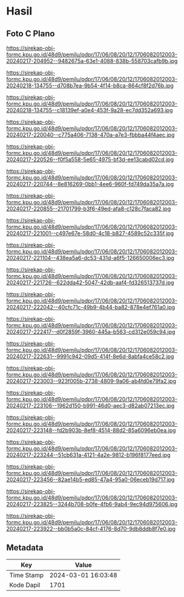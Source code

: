 # Hasil

## Foto C Plano

https://sirekap-obj-formc.kpu.go.id/48d9/pemilu/pdpr/17/06/08/20/12/1706082012003-20240217-204952--9482675a-63e1-4088-838b-558703cafb9b.jpg

https://sirekap-obj-formc.kpu.go.id/48d9/pemilu/pdpr/17/06/08/20/12/1706082012003-20240218-134755--d708b7ea-9b54-4f14-b8ca-864cf8f2d76b.jpg

https://sirekap-obj-formc.kpu.go.id/48d9/pemilu/pdpr/17/06/08/20/12/1706082012003-20240218-134755--c18139ef-a0e4-453f-9a28-ec7dd352a693.jpg

https://sirekap-obj-formc.kpu.go.id/48d9/pemilu/pdpr/17/06/08/20/12/1706082012003-20240217-220040--c775a406-7138-470a-a7e3-fbbba44f4aec.jpg

https://sirekap-obj-formc.kpu.go.id/48d9/pemilu/pdpr/17/06/08/20/12/1706082012003-20240217-220526--f0f5a558-5e65-4975-bf3d-ee13cabd02cd.jpg

https://sirekap-obj-formc.kpu.go.id/48d9/pemilu/pdpr/17/06/08/20/12/1706082012003-20240217-220744--8e816269-0bb1-4ee6-960f-fd749da35a7a.jpg

https://sirekap-obj-formc.kpu.go.id/48d9/pemilu/pdpr/17/06/08/20/12/1706082012003-20240217-220855--21701799-b3f6-49ed-afa8-c128c7faca82.jpg

https://sirekap-obj-formc.kpu.go.id/48d9/pemilu/pdpr/17/06/08/20/12/1706082012003-20240217-221001--c497e67e-58d0-4c18-b827-4589c52c335f.jpg

https://sirekap-obj-formc.kpu.go.id/48d9/pemilu/pdpr/17/06/08/20/12/1706082012003-20240217-221104--438ea5a6-dc53-431d-a6f5-126650006ec3.jpg

https://sirekap-obj-formc.kpu.go.id/48d9/pemilu/pdpr/17/06/08/20/12/1706082012003-20240217-221726--622dda42-5047-42db-aaf4-fd326513737d.jpg

https://sirekap-obj-formc.kpu.go.id/48d9/pemilu/pdpr/17/06/08/20/12/1706082012003-20240217-222042--40cfc71c-49b9-4b44-ba82-878e4ef761a0.jpg

https://sirekap-obj-formc.kpu.go.id/48d9/pemilu/pdpr/17/06/08/20/12/1706082012003-20240217-222417--d0f2859f-3960-445a-b563-cd312e059c94.jpg

https://sirekap-obj-formc.kpu.go.id/48d9/pemilu/pdpr/17/06/08/20/12/1706082012003-20240217-222631--9991c942-09d5-414f-8e6d-8abfa4ce58c2.jpg

https://sirekap-obj-formc.kpu.go.id/48d9/pemilu/pdpr/17/06/08/20/12/1706082012003-20240217-223003--923f005b-2738-4809-9a06-ab4fd0e79fa2.jpg

https://sirekap-obj-formc.kpu.go.id/48d9/pemilu/pdpr/17/06/08/20/12/1706082012003-20240217-223106--1962d150-b991-46d0-aec3-d82ab07213ec.jpg

https://sirekap-obj-formc.kpu.go.id/48d9/pemilu/pdpr/17/06/08/20/12/1706082012003-20240217-223148--fd2b903b-8ef8-4514-88d2-85a6096eb0ea.jpg

https://sirekap-obj-formc.kpu.go.id/48d9/pemilu/pdpr/17/06/08/20/12/1706082012003-20240217-223244--51cb631a-4121-4a2e-9812-b196f8177eed.jpg

https://sirekap-obj-formc.kpu.go.id/48d9/pemilu/pdpr/17/06/08/20/12/1706082012003-20240217-223456--82ae14b5-ed85-47a4-95a0-06eceb19d717.jpg

https://sirekap-obj-formc.kpu.go.id/48d9/pemilu/pdpr/17/06/08/20/12/1706082012003-20240217-223825--3244b708-b0fe-4fb6-9ab4-9ec94d975606.jpg

https://sirekap-obj-formc.kpu.go.id/48d9/pemilu/pdpr/17/06/08/20/12/1706082012003-20240217-223922--bb0b5a0c-84cf-4176-8d70-9db8ddb8f7e0.jpg


## Metadata

| Key        | Value               |
| ---------- | ------------------- |
| Time Stamp | 2024-03-01 16:03:48 |
| Kode Dapil | 1701                |



